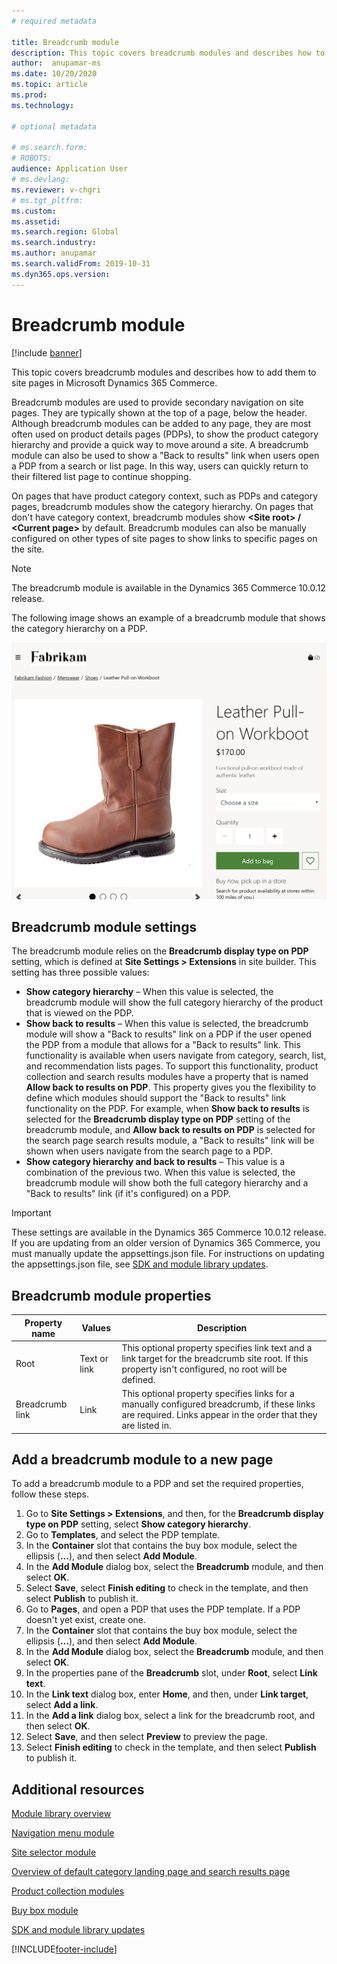 ```yaml
---
# required metadata

title: Breadcrumb module 
description: This topic covers breadcrumb modules and describes how to add them to site pages in Microsoft Dynamics 365 Commerce.
author:  anupamar-ms
ms.date: 10/20/2020
ms.topic: article
ms.prod: 
ms.technology: 

# optional metadata

# ms.search.form: 
# ROBOTS: 
audience: Application User
# ms.devlang: 
ms.reviewer: v-chgri
# ms.tgt_pltfrm: 
ms.custom: 
ms.assetid: 
ms.search.region: Global
ms.search.industry: 
ms.author: anupamar
ms.search.validFrom: 2019-10-31
ms.dyn365.ops.version: 
---
```


# Breadcrumb module

[!include [banner](includes/banner.md)]

This topic covers breadcrumb modules and describes how to add them to site pages in Microsoft Dynamics 365 Commerce.

Breadcrumb modules are used to provide secondary navigation on site pages. They are typically shown at the top of a page, below the header. Although breadcrumb modules can be added to any page, they are most often used on product details pages (PDPs), to show the product category hierarchy and provide a quick way to move around a site. A breadcrumb module can also be used to show a "Back to results" link when users open a PDP from a search or list page. In this way, users can quickly return to their filtered list page to continue shopping.

On pages that have product category context, such as PDPs and category pages, breadcrumb modules show the category hierarchy. On pages that don't have category context, breadcrumb modules show **&lt;Site root&gt; / &lt;Current page&gt;** by default. Breadcrumb modules can also be manually configured on other types of site pages to show links to specific pages on the site.

> [!NOTE]
> The breadcrumb module is available in the Dynamics 365 Commerce 10.0.12 release.

The following image shows an example of a breadcrumb module that shows the category hierarchy on a PDP.

![Example of a breadcrumb module.](./media/ecommerce-breadcrumb.PNG)

## Breadcrumb module settings

The breadcrumb module relies on the **Breadcrumb display type on PDP** setting, which is defined at **Site Settings \> Extensions** in site builder. This setting has three possible values:

- **Show category hierarchy** – When this value is selected, the breadcrumb module will show the full category hierarchy of the product that is viewed on the PDP.
- **Show back to results** – When this value is selected, the breadcrumb module will show a "Back to results" link on a PDP if the user opened the PDP from a module that allows for a "Back to results" link. This functionality is available when users navigate from category, search, list, and recommendation lists pages. To support this functionality, product collection and search results modules have a property that is named **Allow back to results on PDP**. This property gives you the flexibility to define which modules should support the "Back to results" link functionality on the PDP. For example, when **Show back to results** is selected for the **Breadcrumb display type on PDP** setting of the breadcrumb module, and **Allow back to results on PDP** is selected for the search page search results module, a "Back to results" link will be shown when users navigate from the search page to a PDP.
- **Show category hierarchy and back to results** – This value is a combination of the previous two. When this value is selected, the breadcrumb module will show both the full category hierarchy and a "Back to results" link (if it's configured) on a PDP.

> [!IMPORTANT]
> These settings are available in the Dynamics 365 Commerce 10.0.12 release. If you are updating from an older version of Dynamics 365 Commerce, you must manually update the appsettings.json file. For instructions on updating the appsettings.json file, see [SDK and module library updates](e-commerce-extensibility/sdk-updates.md#update-the-appsettingsjson-file).

## Breadcrumb module properties

| Property name | Values | Description |
|---------------|--------|-------------|
| Root | Text or link| This optional property specifies link text and a link target for the breadcrumb site root. If this property isn't configured, no root will be defined. |
| Breadcrumb link | Link | This optional property specifies links for a manually configured breadcrumb, if these links are required. Links appear in the order that they are listed in. |

## Add a breadcrumb module to a new page

To add a breadcrumb module to a PDP and set the required properties, follow these steps.

1. Go to **Site Settings \> Extensions**, and then, for the **Breadcrumb display type on PDP** setting, select **Show category hierarchy**.
1. Go to **Templates**, and select the PDP template.
1. In the **Container** slot that contains the buy box module, select the ellipsis (**...**), and then select **Add Module**.
1. In the **Add Module** dialog box, select the **Breadcrumb** module, and then select **OK**.
1. Select **Save**, select **Finish editing** to check in the template, and then select **Publish** to publish it.
1. Go to **Pages**, and open a PDP that uses the PDP template. If a PDP doesn't yet exist, create one.
1. In the **Container** slot that contains the buy box module, select the ellipsis (**...**), and then select **Add Module**.
1. In the **Add Module** dialog box, select the **Breadcrumb** module, and then select **OK**.
1. In the properties pane of the **Breadcrumb** slot, under **Root**, select **Link text**.
1. In the **Link text** dialog box, enter **Home**, and then, under **Link target**, select **Add a link**.
1. In the **Add a link** dialog box, select a link for the breadcrumb root, and then select **OK**.
1. Select **Save**, and then select **Preview** to preview the page.
1. Select **Finish editing** to check in the template, and then select **Publish** to publish it.

## Additional resources

[Module library overview](starter-kit-overview.md)

[Navigation menu module](nav-menu-module.md)

[Site selector module](site-selector.md)

[Overview of default category landing page and search results page](category-search-page-overview.md)

[Product collection modules](product-collection-module-overview.md)

[Buy box module](add-buy-box.md)

[SDK and module library updates](e-commerce-extensibility/sdk-updates.md)


[!INCLUDE[footer-include](../includes/footer-banner.md)]